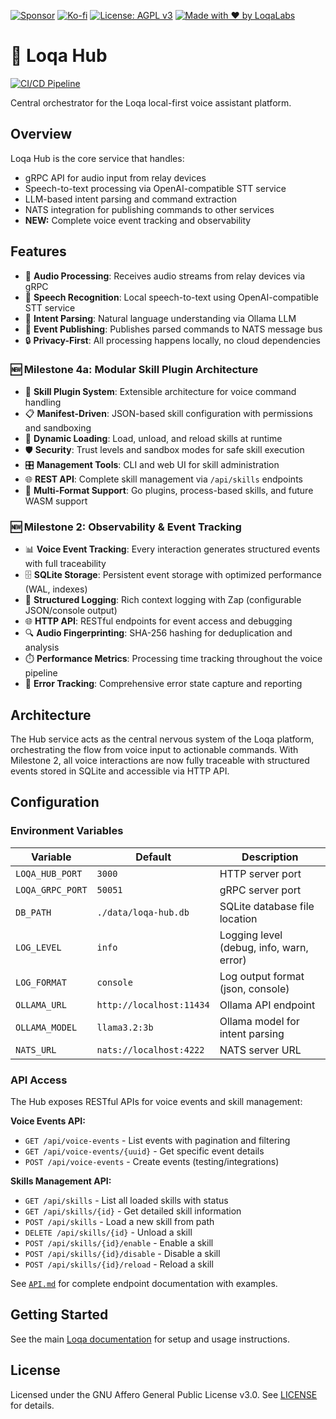 [![Sponsor](https://img.shields.io/badge/Sponsor-Loqa-ff69b4?logo=githubsponsors&style=for-the-badge)](https://github.com/sponsors/annabarnes1138)
[![Ko-fi](https://img.shields.io/badge/Buy%20me%20a%20coffee-Ko--fi-FF5E5B?logo=ko-fi&logoColor=white&style=for-the-badge)](https://ko-fi.com/annabarnes)
[![License: AGPL v3](https://img.shields.io/badge/License-AGPL--3.0-blue?style=for-the-badge)](LICENSE)
[![Made with ❤️ by LoqaLabs](https://img.shields.io/badge/Made%20with%20%E2%9D%A4%EF%B8%8F-by%20LoqaLabs-ffb6c1?style=for-the-badge)](https://loqalabs.com)

# 🧠 Loqa Hub

[![CI/CD Pipeline](https://github.com/loqalabs/loqa-hub/actions/workflows/ci.yml/badge.svg)](https://github.com/loqalabs/loqa-hub/actions/workflows/ci.yml)

Central orchestrator for the Loqa local-first voice assistant platform.

## Overview

Loqa Hub is the core service that handles:
- gRPC API for audio input from relay devices
- Speech-to-text processing via OpenAI-compatible STT service
- LLM-based intent parsing and command extraction
- NATS integration for publishing commands to other services
- **NEW:** Complete voice event tracking and observability

## Features

- 🎤 **Audio Processing**: Receives audio streams from relay devices via gRPC
- 📝 **Speech Recognition**: Local speech-to-text using OpenAI-compatible STT service
- 🤖 **Intent Parsing**: Natural language understanding via Ollama LLM
- 📡 **Event Publishing**: Publishes parsed commands to NATS message bus
- 🔒 **Privacy-First**: All processing happens locally, no cloud dependencies

### 🆕 Milestone 4a: Modular Skill Plugin Architecture

- 🧩 **Skill Plugin System**: Extensible architecture for voice command handling
- 📋 **Manifest-Driven**: JSON-based skill configuration with permissions and sandboxing
- 🔄 **Dynamic Loading**: Load, unload, and reload skills at runtime
- 🛡️ **Security**: Trust levels and sandbox modes for safe skill execution
- 🎛️ **Management Tools**: CLI and web UI for skill administration
- 🌐 **REST API**: Complete skill management via `/api/skills` endpoints
- 🔧 **Multi-Format Support**: Go plugins, process-based skills, and future WASM support

### 🆕 Milestone 2: Observability & Event Tracking

- 📊 **Voice Event Tracking**: Every interaction generates structured events with full traceability
- 🗄️ **SQLite Storage**: Persistent event storage with optimized performance (WAL, indexes)
- 📝 **Structured Logging**: Rich context logging with Zap (configurable JSON/console output)
- 🌐 **HTTP API**: RESTful endpoints for event access and debugging
- 🔍 **Audio Fingerprinting**: SHA-256 hashing for deduplication and analysis
- ⏱️ **Performance Metrics**: Processing time tracking throughout the voice pipeline
- 🚨 **Error Tracking**: Comprehensive error state capture and reporting

## Architecture

The Hub service acts as the central nervous system of the Loqa platform, orchestrating the flow from voice input to actionable commands. With Milestone 2, all voice interactions are now fully traceable with structured events stored in SQLite and accessible via HTTP API.

## Configuration

### Environment Variables

| Variable | Default | Description |
|----------|---------|-------------|
| `LOQA_HUB_PORT` | `3000` | HTTP server port |
| `LOQA_GRPC_PORT` | `50051` | gRPC server port |
| `DB_PATH` | `./data/loqa-hub.db` | SQLite database file location |
| `LOG_LEVEL` | `info` | Logging level (debug, info, warn, error) |
| `LOG_FORMAT` | `console` | Log output format (json, console) |
| `OLLAMA_URL` | `http://localhost:11434` | Ollama API endpoint |
| `OLLAMA_MODEL` | `llama3.2:3b` | Ollama model for intent parsing |
| `NATS_URL` | `nats://localhost:4222` | NATS server URL |

### API Access

The Hub exposes RESTful APIs for voice events and skill management:

**Voice Events API:**
- `GET /api/voice-events` - List events with pagination and filtering
- `GET /api/voice-events/{uuid}` - Get specific event details
- `POST /api/voice-events` - Create events (testing/integrations)

**Skills Management API:**
- `GET /api/skills` - List all loaded skills with status
- `GET /api/skills/{id}` - Get detailed skill information
- `POST /api/skills` - Load a new skill from path
- `DELETE /api/skills/{id}` - Unload a skill
- `POST /api/skills/{id}/enable` - Enable a skill
- `POST /api/skills/{id}/disable` - Disable a skill
- `POST /api/skills/{id}/reload` - Reload a skill

See [`API.md`](API.md) for complete endpoint documentation with examples.

## Getting Started

See the main [Loqa documentation](https://github.com/loqalabs/loqa) for setup and usage instructions.

## License

Licensed under the GNU Affero General Public License v3.0. See [LICENSE](LICENSE) for details.
